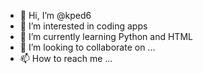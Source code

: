 - 👋 Hi, I’m @kped6
- 👀 I’m interested in coding apps
- 🌱 I’m currently learning Python and HTML
- 💞️ I’m looking to collaborate on ...
- 📫 How to reach me ...

<!---
kped6/kped6 is a ✨ special ✨ repository because its `README.md` (this file) appears on your GitHub profile.
You can click the Preview link to take a look at your changes.
--->
